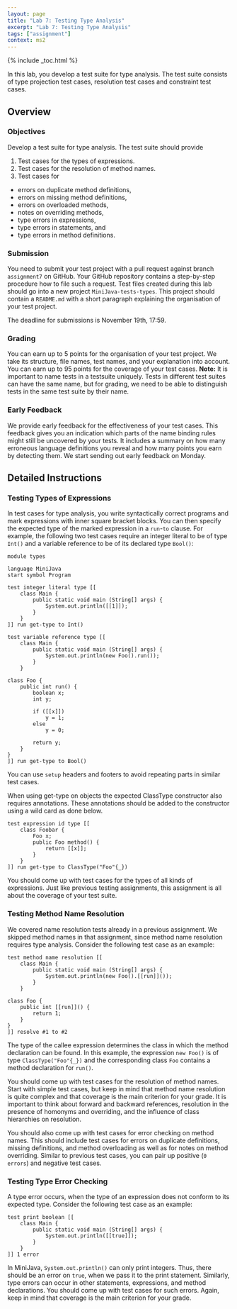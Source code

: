 ```yaml
---
layout: page
title: "Lab 7: Testing Type Analysis"
excerpt: "Lab 7: Testing Type Analysis"
tags: ["assignment"]
context: ms2
---
```


{% include _toc.html %}

In this lab, you develop a test suite for type analysis.
The test suite consists of type projection test cases, resolution test cases and constraint test cases.

## Overview

### Objectives

Develop a test suite for type analysis.
The test suite should provide

1. Test cases for the types of expressions.
1. Test cases for the resolution of method names.
2. Test cases for
  * errors on duplicate method definitions,
  * errors on missing method definitions,
  * errors on overloaded methods,
  * notes on overriding methods,
  * type errors in expressions,
  * type errors in statements, and
  * type errors in method definitions.

### Submission

You need to submit your test project with a pull request against branch `assignment7` on GitHub.
Your GitHub repository contains a step-by-step procedure how to file such a request.
Test files created during this lab should go into a new project `MiniJava-tests-types`.
This project should contain a `README.md` with a short paragraph explaining the organisation of your test project.

The deadline for submissions is November 19th, 17:59.

### Grading

You can earn up to 5 points for the organisation of your test project.
We take its structure, file names, test names, and your explanation into account.
You can earn up to 95 points for the coverage of your test cases.
**Note:** It is important to name tests in a testsuite uniquely. Tests in different test suites can have the same name, but for grading, we need to be able to distinguish tests in the same test suite by their name.

### Early Feedback

We provide early feedback for the effectiveness of your test cases.
This feedback gives you an indication which parts of the name binding rules might still be uncovered by your tests.
It includes a summary on how many erroneous language definitions you reveal and how many points you earn by detecting them.
We start sending out early feedback on Monday.

## Detailed Instructions

### Testing Types of Expressions

In test cases for type analysis,
 you write syntactically correct programs and
 mark expressions with inner square bracket blocks.
You can then specify the expected type of the marked expression in a `run`-`to` clause.
For example, the following two test cases require an integer literal to be of type `Int()`
and a variable reference to be of its declared type `Bool()`:

    module types

    language MiniJava
    start symbol Program

    test integer literal type [[
        class Main {
            public static void main (String[] args) {
                System.out.println([[1]]);
            }
        }
    ]] run get-type to Int()

    test variable reference type [[
        class Main {
            public static void main (String[] args) {
                System.out.println(new Foo().run());
            }
        }

    class Foo {
        public int run() {
            boolean x;
            int y;

            if ([[x]])
                y = 1;
            else
                y = 0;

            return y;
        }
    }
    ]] run get-type to Bool()

You can use `setup` headers and footers to avoid repeating parts in similar test cases.

When using get-type on objects the expected ClassType constructor also requires annotations.
These annotations should be added to the constructor using a wild card as done below.

	test expression id type [[
		class Foobar {
			Foo x;
			public Foo method() {
				return [[x]];
			}
		}
	]] run get-type to ClassType("Foo"{_})

You should come up with test cases for the types of all kinds of expressions.
Just like previous testing assignments, this assignment is all about the coverage of your test suite.

### Testing Method Name Resolution

We covered name resolution tests already in a previous assignment.
We skipped method names in that assignment, since method name resolution requires type analysis.
Consider the following test case as an example:

    test method name resolution [[
        class Main {
            public static void main (String[] args) {
                System.out.println(new Foo().[[run]]());
            }
        }

    class Foo {
        public int [[run]]() {
            return 1;
        }
    }
    ]] resolve #1 to #2

The type of the callee expression determines the class in which the method declaration can be found.
In this example, the expression `new Foo()` is of type `ClassType("Foo"{_})` and
the corresponding class `Foo` contains a method declaration for `run()`.

You should come up with test cases for the resolution of method names.
Start with simple test cases, but keep in mind that method name resolution is quite complex
 and that coverage is the main criterion for your grade.
It is important to think about forward and backward references,
 resolution in the presence of homonyms and overriding,
 and the influence of class hierarchies on resolution.

You should also come up with test cases for error checking on method names.
This should include test cases for errors on duplicate definitions, missing definitions, and method overloading
 as well as for notes on method overriding.
Similar to previous test cases, you can pair up positive (`0 errors`) and negative test cases.

### Testing Type Error Checking

A type error occurs, when the type of an expression does not conform to its expected type.
Consider the following test case as an example:

    test print boolean [[
        class Main {
            public static void main (String[] args) {
                System.out.println([[true]]);
            }
        }
    ]] 1 error

In MiniJava, `System.out.println()` can only print integers.
Thus, there should be an error on `true`, when we pass it to the print statement.
Similarly, type errors can occur in other statements, expressions, and method declarations.
You should come up with test cases for such errors.
Again, keep in mind that coverage is the main criterion for your grade.
